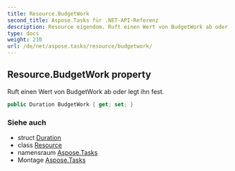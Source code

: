 ```yaml
---
title: Resource.BudgetWork
second_title: Aspose.Tasks für .NET-API-Referenz
description: Resource eigendom. Ruft einen Wert von BudgetWork ab oder legt ihn fest.
type: docs
weight: 210
url: /de/net/aspose.tasks/resource/budgetwork/
---
```

## Resource.BudgetWork property

Ruft einen Wert von BudgetWork ab oder legt ihn fest.

```csharp
public Duration BudgetWork { get; set; }
```

### Siehe auch

* struct [Duration](../../duration/)
* class [Resource](../)
* namensraum [Aspose.Tasks](../../resource/)
* Montage [Aspose.Tasks](../../../)


